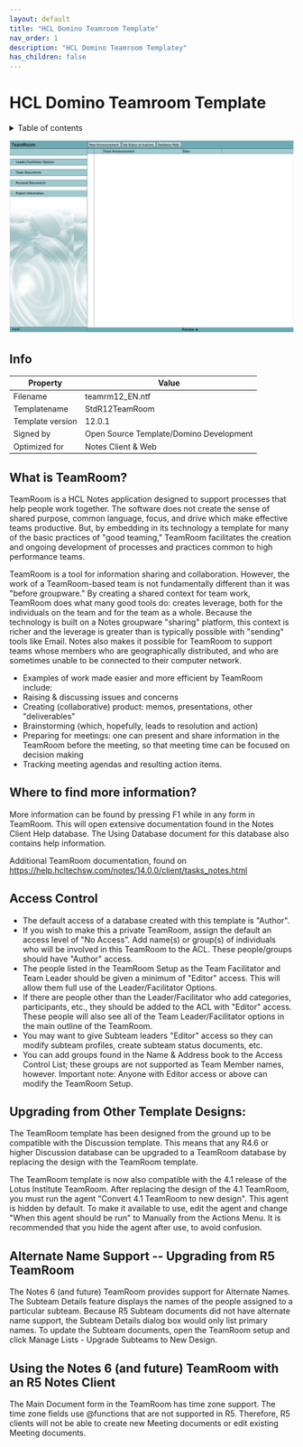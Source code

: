 ```yaml
---
layout: default
title: "HCL Domino Teamroom Template"
nav_order: 1
description: "HCL Domino Teamroom Templatey"
has_children: false
---
```

<h1>HCL Domino Teamroom Template</h1>

<details close markdown="block">
  <summary>
    Table of contents
  </summary>
  {: .text-delta }
1. TOC
{:toc}
</details>

![Screenshot Teamroom](assets/images/png/screenshot.png)


## Info

Property | Value
---|---
Filename | teamrm12_EN.ntf
Templatename | StdR12TeamRoom
Template version | 12.0.1
Signed by | Open Source Template/Domino Development
Optimized for | Notes Client & Web

## What is TeamRoom?

TeamRoom is a HCL Notes application designed to support processes that help people work together.  The software does not create the sense of shared purpose, common language, focus, and drive which make effective teams productive.  But, by embedding in its technology a template for many of the basic practices of "good teaming," TeamRoom facilitates the creation and ongoing development of processes and practices common to high performance teams.

TeamRoom is a tool for information sharing and collaboration.  However, the work of a TeamRoom-based team is not fundamentally different than it was "before groupware."  By creating a shared context for team work, TeamRoom does what many good tools do: creates leverage, both for the individuals on the team and for the team as a whole.  Because the technology is built on a Notes groupware "sharing" platform, this context is richer and the leverage is greater than is typically possible with "sending" tools like Email.  Notes also makes it possible for TeamRoom to support teams whose members who are geographically distributed, and who are sometimes unable to be connected to their computer network.

- Examples of work made easier and more efficient by TeamRoom include:
- Raising & discussing issues and concerns
- Creating (collaborative) product:  memos, presentations, other "deliverables"
- Brainstorming (which, hopefully, leads to resolution and action)
- Preparing for meetings:  one can present and share information in the TeamRoom before the meeting, so that meeting time can be focused on decision making
- Tracking meeting agendas and resulting action items.


## Where to find more information?

More information can be found by pressing F1 while in any form in TeamRoom.  This will open extensive documentation found in the Notes Client Help database.  The Using Database document for this database also contains help information.  

Additional TeamRoom documentation, found on https://help.hcltechsw.com/notes/14.0.0/client/tasks_notes.html

## Access Control

* The default access of a database created with this template is "Author".  
* If you wish to make this a private TeamRoom, assign the default an access level of "No Access".  Add name(s) or group(s) of individuals who will be involved in this TeamRoom to the ACL.  These people/groups should have "Author" access.  
* The people listed in the TeamRoom Setup as the Team Facilitator and Team Leader should be given a minimum of "Editor" access.  This will allow them full use of the Leader/Facilitator Options. 
* If there are people other than the Leader/Facilitator who add categories, participants, etc., they should be added to the ACL with "Editor" access.  These people will also see all of the Team Leader/Facilitator options in the main outline of the TeamRoom.
* You may want to give Subteam leaders "Editor" access so they can modify subteam profiles, create subteam status documents, etc.
* You can add groups found in the Name & Address book to the Access Control List; these groups are not supported as Team Member names, however.
Important note: Anyone with Editor access or above can modify the TeamRoom Setup.

## Upgrading from Other Template Designs:

The TeamRoom template has been designed from the ground up to be compatible with the Discussion template.  This means that any R4.6 or higher Discussion database can be upgraded to a TeamRoom database by replacing the design with the TeamRoom template.

The TeamRoom template is now also compatible with the 4.1 release of the Lotus Institute TeamRoom.  After replacing the design of the 4.1 TeamRoom, you must run the agent "Convert 4.1 TeamRoom to new design".  This agent is hidden by default.  To make it available to use, edit the agent and change "When this agent should be run" to Manually from the Actions Menu.  It is recommended that you hide the agent after use, to avoid confusion.

## Alternate Name Support -- Upgrading from R5 TeamRoom

The Notes 6 (and future) TeamRoom provides support for Alternate Names.  The Subteam Details feature displays the names of the people assigned to a particular subteam.  Because R5 Subteam documents did not have alternate name support, the Subteam Details dialog box would only list primary names.  To update the Subteam documents, open the TeamRoom setup and click Manage Lists - Upgrade Subteams to New Design.

## Using the Notes 6 (and future) TeamRoom with an R5 Notes Client

The Main Document form in the TeamRoom has time zone support.  The time zone fields use @functions that are not supported in R5.  Therefore, R5 clients will not be able to create new Meeting documents or edit existing Meeting documents.
